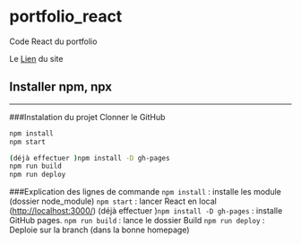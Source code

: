 # portfolio_react

Code React du portfolio

Le [Lien](https://Raykesh-Soneka.github.io/portfolio_react) du site

## Installer npm, npx


------------------------
###Instalation du projet
Clonner le GitHub
```bash
npm install
npm start

(déjà effectuer )npm install -D gh-pages
npm run build
npm run deploy
```
###Explication des lignes de commande
`npm install` : installe les module (dossier node_module)
`npm start` : lancer React en local ([http://localhost:3000/](http://localhost:3000/))
(déjà effectuer )`npm install -D gh-pages` : installe GitHub pages.
`npm run build` : lance le dossier Build
`npm run deploy` : Deploie sur la branch (dans la bonne homepage)